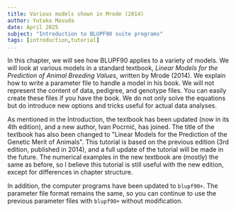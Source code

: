 ```yaml
---
title: Various models shown in Mrode (2014)
author: Yutaka Masuda
date: April 2025
subject: "Introduction to BLUPF90 suite programs"
tags: [introduction,tutorial]
...
```


In this chapter, we will see how BLUPF90 applies to a variety of models. We will look at various models in a standard textbook, *Linear Models for the Prediction of Animal Breeding Values*, written by Mrode (2014). We explain how to write a parameter file to handle a model in his book. We will not represent the content of data, pedigree, and genotype files. You can easily create these files if you have the book. We do not only solve the equations but do introduce new options and tricks useful for actual data analyses.

As mentioned in the Introduction, the textbook has been updated (now in its 4th edition), and a new author, Ivan Pocrnić, has joined. The title of the textbook has also been changed to "Linear Models for the Prediction of the Genetic Merit of Animals". This tutorial is based on the previous edition (3rd edition, published in 2014), and a full update of the tutorial will be made in the future. The numerical examples in the new textbook are (mostly) the same as before, so I believe this tutorial is still useful with the new edition, except for differences in chapter structure.

In addition, the computer programs have been updated to `blupf90+`. The parameter file format remains the same, so you can continue to use the previous parameter files with `blupf90+` without modification.
